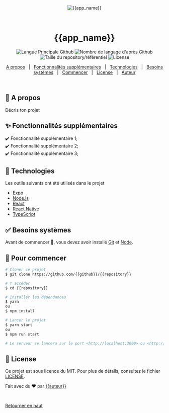<div align="center" id="top"> 
  <img src="./.github/app.gif" alt="{{app_name}}" />

  &#xa0;

  <!-- <a href="https://{{app_url}}.netlify.app">Demo</a> -->
</div>

<h1 align="center">{{app_name}}</h1>

<p align="center">
  <img alt="Langue Principale Github" src="https://img.shields.io/github/languages/top/{{github}}/{{repository}}?color=56BEB8">
  <img alt="Nombre de langage d'après Github" src="https://img.shields.io/github/languages/count/{{github}}/{{repository}}?color=56BEB8">
  <img alt="Taille du repository/référentiel" src="https://img.shields.io/github/repo-size/{{github}}/{{repository}}?color=56BEB8">
  <img alt="License" src="https://img.shields.io/github/license/{{github}}/{{repository}}?color=56BEB8">
  <!-- <img alt="Github issues" src="https://img.shields.io/github/issues/{{github}}/{{repository}}?color=56BEB8" /> -->
  <!-- <img alt="Github forks" src="https://img.shields.io/github/forks/{{github}}/{{repository}}?color=56BEB8" /> -->
  <!-- <img alt="Github stars" src="https://img.shields.io/github/stars/{{github}}/{{repository}}?color=56BEB8" /> -->
</p>

<!-- Status -->

<!-- <h4 align="center"> 
	🚧  {{app_name}} 🚀 Under construction...  🚧
</h4> 

<hr> -->

<p align="center">
  <a href="#dart-about">A propos</a> &#xa0; | &#xa0; 
  <a href="#sparkles-features">Fonctionnalités supplémentaires</a> &#xa0; | &#xa0;
  <a href="#rocket-technologies">Technologies</a> &#xa0; | &#xa0;
  <a href="#white_check_mark-requirements">Besoins systèmes</a> &#xa0; | &#xa0;
  <a href="#checkered_flag-starting">Commencer</a> &#xa0; | &#xa0;
  <a href="#memo-license">License</a> &#xa0; | &#xa0;
  <a href="https://github.com/{{github}}" target="_blank">Auteur</a>
</p>

<br>

## :dart: A propos ##

Décris ton projet

## :sparkles: Fonctionnalités supplémentaires ##

:heavy_check_mark: Fonctionnalité supplémentaire 1;\
:heavy_check_mark: Fonctionnalité supplémentaire 2;\
:heavy_check_mark: Fonctionnalité supplémentaire 3;

## :rocket: Technologies ##

Les outils suivants ont été utilisés dans le projet

- [Expo](https://expo.io/)
- [Node.js](https://nodejs.org/en/)
- [React](https://pt-br.reactjs.org/)
- [React Native](https://reactnative.dev/)
- [TypeScript](https://www.typescriptlang.org/)

## :white_check_mark: Besoins systèmes ##

Avant de commencer :checkered_flag:, vous devez avoir installé [Git](https://git-scm.com) et [Node](https://nodejs.org/en/).

## :checkered_flag: Pour commencer ##

```bash
# Cloner ce projet
$ git clone https://github.com/{{github}}/{{repository}}

# Y accéder
$ cd {{repository}}

# Installer les dépendances
$ yarn
ou
$ npm install

# Lancer le projet
$ yarn start
ou
$ npm run start

# Le serveur se lancera sur le port <http://localhost:3000> ou <http://localhost:5173>.
```

## :memo: License ##

Ce projet est sous licence du MIT. Pour plus de détails, consultez le fichier [LICENSE](LICENSE).


Fait avec du :heart: par <a href="https://github.com/{{github}}" target="_blank">{{auteur}}</a>

&#xa0;

<a href="#top">Retourner en haut</a>
